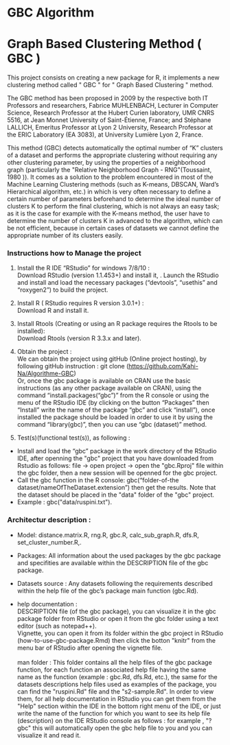 # GBC Algorithm 

# Graph Based Clustering Method ( GBC ) 
  This project consists on creating a new package for R, it implements a new clustering method called " GBC " for " Graph Based Clustering " method. 

  The GBC method has been proposed in 2009 by the respective both IT Professors and researchers, Fabrice MUHLENBACH, Lecturer in Computer Science, Research Professor at the Hubert Curien laboratory, UMR CNRS 5516, at Jean Monnet University of Saint-Étienne, France; and Stéphane LALLICH, Emeritus Professor at Lyon 2 University, Research Professor at the ERIC Laboratory (EA 3083), at University Lumière Lyon 2, France.

  This method (GBC) detects automatically the optimal number of “K” clusters of a dataset and performs the appropriate clustering without requiring any other clustering parameter, by using the properties of a neighborhood graph (particularly the "Relative Neighborhood Graph - RNG"(Toussaint, 1980 )). It comes as a solution to the problem encountered in most of the Machine Learning Clustering methods (such as K-means, DBSCAN, Ward’s Hierarchical algorithm, etc.) in which is very often necessary to define a certain number of parameters beforehand to determine the ideal number of clusters K to perform the final clustering, which is not always an easy task; as it is the case for example with the K-means method, the user have to determine the number of clusters K in advanced to the algorithm, which can be not efficient, because in certain cases of datasets we cannot define the appropriate number of its clusters easily.

### Instructions how to Manage the project

1.	Install  the R IDE “RStudio”  for windows 7/8/10 : <br/> Download RStudio (version 1.1.453+) and install it, . Launch the RStudio and install and load the necessary packages (“devtools”, “usethis” and “roxygen2”) to build the project.
2.	Install R ( RStudio requires R version 3.0.1+) : <br/> Download R and install it.
3.	Install Rtools (Creating or using an R package requires the Rtools to be installed): <br/> Download Rtools (version R 3.3.x and later).

2. Obtain the project : <br/>We can obtain the project using gitHub (Online project hosting), by following gitHub instruction : git clone (https://github.com/Kahi-Na/Algorithme-GBC) <br/> Or, once the gbc package is available on CRAN use the basic instructions (as any other package available on CRAN), using the command “install.packages(“gbc”)” from the R console or using the menu of the RStudio IDE (by clicking on the button “Packages” then “Install” write the name of the package “gbc” and click “install”), once installed the package should be loaded in order to use it by using the command “library(gbc)”, then you can use “gbc (dataset)” method.

4.	Test(s)(functional test(s)), as following :
-	Install and load the “gbc” package in the work directory of the RStudio IDE, after openning the "gbc" project that you have downloaded from Rstudio as follows: file -> open project -> open the "gbc.Rproj" file within the gbc folder, then a  new session will be openned for the gbc project.
-	Call the gbc function in the R console: gbc(“folder-of-the dataset/nameOfTheDataset.extension”) then get the results. Note that the dataset should be placed in the "data" folder of the "gbc" project. 
- Example : gbc("data/ruspini.txt").

### Architectur description : 

 * Model: distance.matrix.R, rng.R, gbc.R, calc_sub_graph.R, dfs.R, set_cluster_number.R,. <br/>
 * Packages: All information about the used packages by the gbc package and specifities are available within the DESCRIPTION file of the gbc package. <br>
 
 * Datasets source : Any datasets following the requirements described within the help file of the gbc’s package main function (gbc.Rd).

* help documentation : <br> DESCRIPTION file (of the gbc package), you can visualize it in the gbc package folder from RStudio or open it from the gbc folder using a text editor (such as notepad++).   <br> Vignette, you can open it from its folder within the gbc project in RStudio (how-to-use-gbc-package.Rmd) then click the botton "knitr" from the menu bar of RStudio after opening the vignette file.  
<br> man folder : This folder contains all the help files of the gbc package function, for each function an associated help file having the same name as the function (example : gbc.Rd, dfs.Rd, etc.), the same for the datasets descriptions help files used as examples of the package, you can find the "ruspini.Rd"  file and the "s2-sample.Rd". In order to view them, for all help documentation in RStudio you can get them from the "Help" section within the IDE in the bottom right menu of the IDE, or just write the name of the function for which you want to see its help file (description) on the IDE RStudio console as follows : for example , "?gbc" this will automatically open the gbc help file to you and you can visualize it and read it.

